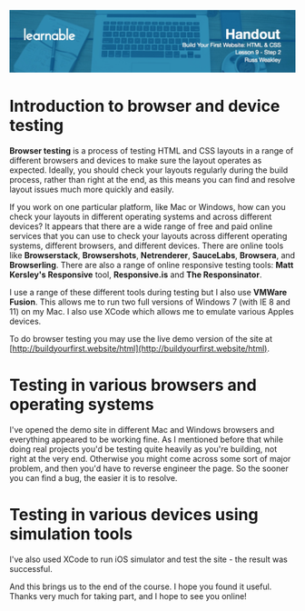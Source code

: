 ![](headers/head9.2.jpg)
# Introduction to browser and device testing

**Browser testing** is a process of testing HTML and CSS layouts in a range of different browsers and devices to make sure the layout operates as expected. Ideally, you should check your layouts regularly during the build process, rather than right at the end, as this means you can find and resolve layout issues much more quickly and easily.

If you work on one particular platform, like Mac or Windows, how can you check your layouts in different operating systems and across different devices? It appears that there are a wide range of free and paid online services that you can use to check your layouts across different operating systems, different browsers, and different devices. There are online tools like **Browserstack**, **Browsershots**, **Netrenderer**, **SauceLabs**, **Browsera**, and **Browserling**. There are also a range of online responsive testing tools: **Matt Kersley's Responsive** tool, **Responsive.is** and **The Responsinator**.

I use a range of these different tools during testing but I also use **VMWare Fusion**. This allows me to run two full versions of Windows 7 (with IE 8 and 11) on my Mac. I also use XCode which allows me to emulate various Apples devices.

To do browser testing you may use the live demo version of the site at [http://buildyourfirst.website/html](http://buildyourfirst.website/html).

# Testing in various browsers and operating systems

I've opened the demo site in different Mac and Windows browsers and everything appeared to be working fine. As I mentioned before that while doing real projects you'd be testing quite heavily as you're building, not right at the very end. Otherwise you might come across some sort of major problem, and then you'd have to reverse engineer the page. So the sooner you can find a bug, the easier it is to resolve.

# Testing in various devices using simulation tools

I've also used XCode to run iOS simulator and test the site - the result was successful.

And this brings us to the end of the course. I hope you found it useful. Thanks very much for taking part, and I hope to see you online!